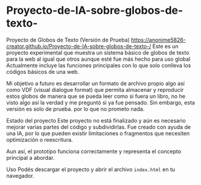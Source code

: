 # Proyecto-de-IA-sobre-globos-de-texto-
Proyecto de Globos de Texto (Versión de Prueba)
https://anonime5826-creator.github.io/Proyecto-de-IA-sobre-globos-de-texto-/
Este es un proyecto experimental que muestra un sistema básico de globos de texto para la web al igual que otros aunque esté fue más hecho para uso global
Actualmente incluye las funciones principales con lo que solo conlleva los códigos básicos de una web.

Mi objetivo a futuro es desarrollar un formato de archivo propio algo así como VDF (visual dialogue format) que permita almacenar y reproducir estos globos de manera que se pueda leer como si fuera un libro, no he visto algo así la verdad y me preguntó si ya fue pensado. Sin embargo, esta versión es solo de prueba.
por lo que no prometo nada.

Estado del proyecto
Este proyecto  no está finalizado y aún es necesario mejorar varias partes del código y subdividirlas. Fue creado con ayuda de una IA, por lo que pueden existir limitaciones o fragmentos que necesiten optimización o reescritura.

Aun así, el prototipo funciona correctamente y representa el concepto principal a abordar.


Uso
Podés descargar el proyecto y abrir el archivo `index.html` en tu navegador.
